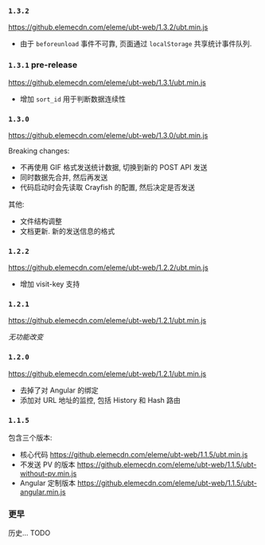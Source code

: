 
### `1.3.2`

https://github.elemecdn.com/eleme/ubt-web/1.3.2/ubt.min.js

* 由于 `beforeunload` 事件不可靠, 页面通过 `localStorage` 共享统计事件队列.

### `1.3.1` pre-release

https://github.elemecdn.com/eleme/ubt-web/1.3.1/ubt.min.js

* 增加 `sort_id` 用于判断数据连续性

### `1.3.0`

https://github.elemecdn.com/eleme/ubt-web/1.3.0/ubt.min.js

Breaking changes:

* 不再使用 GIF 格式发送统计数据, 切换到新的 POST API 发送
* 同时数据先合并, 然后再发送
* 代码启动时会先读取 Crayfish 的配置, 然后决定是否发送

其他:

* 文件结构调整
* 文档更新. 新的发送信息的格式

### `1.2.2`

https://github.elemecdn.com/eleme/ubt-web/1.2.2/ubt.min.js

* 增加 visit-key 支持

### `1.2.1`

https://github.elemecdn.com/eleme/ubt-web/1.2.1/ubt.min.js

*无功能改变*

### `1.2.0`

https://github.elemecdn.com/eleme/ubt-web/1.2.1/ubt.min.js

* 去掉了对 Angular 的绑定
* 添加对 URL 地址的监控, 包括 History 和 Hash 路由

### `1.1.5`

包含三个版本:

* 核心代码 https://github.elemecdn.com/eleme/ubt-web/1.1.5/ubt.min.js
* 不发送 PV 的版本 https://github.elemecdn.com/eleme/ubt-web/1.1.5/ubt-without-pv.min.js
* Angular 定制版本 https://github.elemecdn.com/eleme/ubt-web/1.1.5/ubt-angular.min.js

### 更早

历史... TODO
